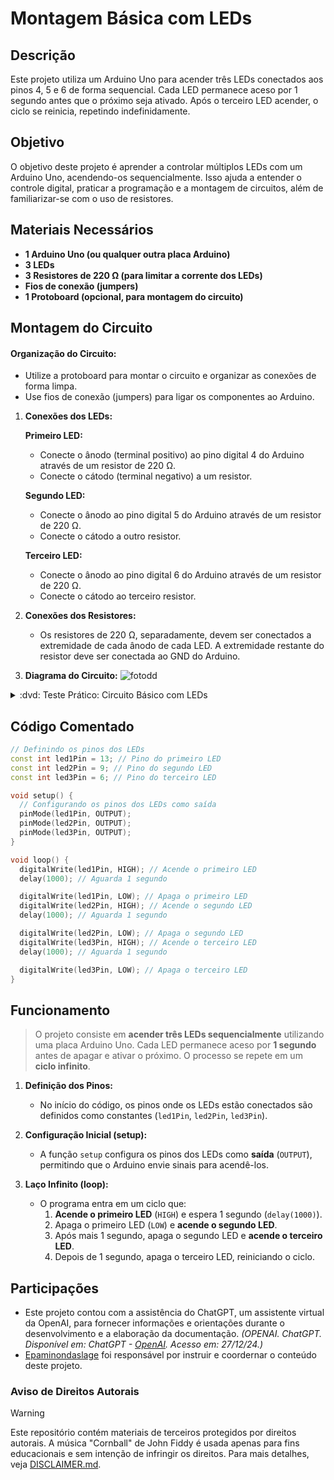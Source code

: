 # Montagem Básica com LEDs


## Descrição
Este projeto utiliza um Arduino Uno para acender três LEDs conectados aos pinos 4, 5 e 6 de forma sequencial. Cada LED permanece aceso por 1 segundo antes que o próximo seja ativado. Após o terceiro LED acender, o ciclo se reinicia, repetindo indefinidamente.


## Objetivo
O objetivo deste projeto é aprender a controlar múltiplos LEDs com um Arduino Uno, acendendo-os sequencialmente. Isso ajuda a entender o controle digital, praticar a programação e a montagem de circuitos, além de familiarizar-se com o uso de resistores.


## Materiais Necessários
- **1 Arduino Uno (ou qualquer outra placa Arduino)**
- **3 LEDs**
- **3 Resistores de 220 Ω (para limitar a corrente dos LEDs)**
- **Fios de conexão (jumpers)**
- **1 Protoboard (opcional, para montagem do circuito)**


## Montagem do Circuito
#### Organização do Circuito:
   - Utilize a protoboard para montar o circuito e organizar as conexões de forma limpa.
   - Use fios de conexão (jumpers) para ligar os componentes ao Arduino.

1. **Conexões dos LEDs:**

   **Primeiro LED:**
   - Conecte o ânodo (terminal positivo) ao pino digital 4 do Arduino através de um resistor de 220 Ω.
   - Conecte o cátodo (terminal negativo) a um resistor.
   
   **Segundo LED:**
   - Conecte o ânodo ao pino digital 5 do Arduino através de um resistor de 220 Ω.
   - Conecte o cátodo a outro resistor.
   
   **Terceiro LED:**
   - Conecte o ânodo ao pino digital 6 do Arduino através de um resistor de 220 Ω.
   - Conecte o cátodo ao terceiro resistor.

2. **Conexões dos Resistores:**
   - Os resistores  de 220 Ω, separadamente, devem ser conectados a extremidade de cada ânodo de cada LED. A extremidade restante do resistor deve ser conectada ao GND do Arduino.

3. **Diagrama do Circuito:**
![fotodd](https://github.com/Matheusrammos/LIA-Docs/blob/main/Exerc%C3%ADcio_em_Sala_3/Diagrama_Aula_3.png)
<details>
<summary> :dvd: Teste Prático: Circuito Básico com LEDs </summary>

[Circuito Básico com LEDs](https://github.com/user-attachments/assets/7c45ee72-c3c7-4e66-9d2f-1aa88b53a62c)
</details>


## Código Comentado
```cpp
// Definindo os pinos dos LEDs
const int led1Pin = 13; // Pino do primeiro LED
const int led2Pin = 9; // Pino do segundo LED
const int led3Pin = 6; // Pino do terceiro LED

void setup() {
  // Configurando os pinos dos LEDs como saída
  pinMode(led1Pin, OUTPUT);
  pinMode(led2Pin, OUTPUT);
  pinMode(led3Pin, OUTPUT);
}

void loop() {
  digitalWrite(led1Pin, HIGH); // Acende o primeiro LED
  delay(1000); // Aguarda 1 segundo

  digitalWrite(led1Pin, LOW); // Apaga o primeiro LED  
  digitalWrite(led2Pin, HIGH); // Acende o segundo LED
  delay(1000); // Aguarda 1 segundo

  digitalWrite(led2Pin, LOW); // Apaga o segundo LED
  digitalWrite(led3Pin, HIGH); // Acende o terceiro LED
  delay(1000); // Aguarda 1 segundo

  digitalWrite(led3Pin, LOW); // Apaga o terceiro LED
}
````


## Funcionamento
> O projeto consiste em **acender três LEDs sequencialmente** utilizando uma placa Arduino Uno. Cada LED permanece aceso por **1 segundo** antes de apagar e ativar o próximo. O processo se repete em um **ciclo infinito**.
1. **Definição dos Pinos:**
   - No início do código, os pinos onde os LEDs estão conectados são definidos como constantes (`led1Pin`, `led2Pin`, `led3Pin`).

2. **Configuração Inicial (setup):**
   - A função `setup` configura os pinos dos LEDs como **saída** (`OUTPUT`), permitindo que o Arduino envie sinais para acendê-los.

3. **Laço Infinito (loop):**
   - O programa entra em um ciclo que:
     1. **Acende o primeiro LED** (`HIGH`) e espera 1 segundo (`delay(1000)`).
     2. Apaga o primeiro LED (`LOW`) e **acende o segundo LED**.
     3. Após mais 1 segundo, apaga o segundo LED e **acende o terceiro LED**.
     4. Depois de 1 segundo, apaga o terceiro LED, reiniciando o ciclo.


## Participações
- Este projeto contou com a assistência do ChatGPT, um assistente virtual da OpenAI, para fornecer informações e orientações durante o desenvolvimento e a elaboração da documentação.
  *(OPENAI. ChatGPT. Disponível em: ChatGPT - [OpenAI](https://www.openai.com/chatgpt). Acesso em: 27/12/24.)*
- [Epaminondaslage](https://www.bing.com/ck/a?!&&p=cf945232149fce13JmltdHM9MTcyNjcwNDAwMCZpZ3VpZD0yNGZkYWYyYS1lMjZiLTYzMWYtMzY0MC1iYmJiZTNlZTYyZGImaW5zaWQ9NTE5Mg&ptn=3&ver=2&hsh=3&fclid=24fdaf2a-e26b-631f-3640-bbbbe3ee62db&psq=src%3d%22https%3a%2f%2fgithub.com%2fEpaminondaslage%2fAluno_Fulano_de_Tal%2fblob%2fmain%2fExercicio_em_Casa_1%2fFigura.jpeg%22+alt%3d%22Circuito%22+width%3d%2250%25%22&u=a1aHR0cHM6Ly9naXRodWIuY29tL0VwYW1pbm9uZGFzbGFnZQ&ntb=1) foi responsável por instruir e coordernar o conteúdo deste projeto.

### Aviso de Direitos Autorais
>[!WARNING]
>
>Este repositório contém materiais de terceiros protegidos por direitos autorais. A música "Cornball" de John Fiddy é usada apenas para fins educacionais e sem intenção de infringir os direitos. Para mais detalhes, veja [DISCLAIMER.md](./DISCLAIMER.md).
